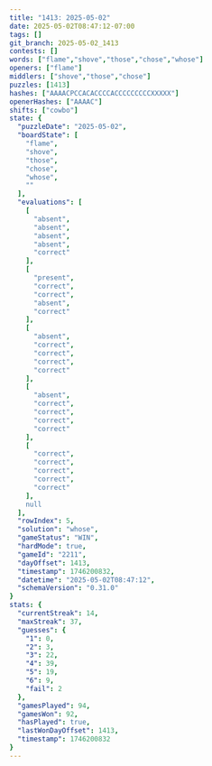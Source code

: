 ```yaml
---
title: "1413: 2025-05-02"
date: 2025-05-02T08:47:12-07:00
tags: []
git_branch: 2025-05-02_1413
contests: []
words: ["flame","shove","those","chose","whose"]
openers: ["flame"]
middlers: ["shove","those","chose"]
puzzles: [1413]
hashes: ["AAAACPCCACACCCCACCCCCCCCCXXXXX"]
openerHashes: ["AAAAC"]
shifts: ["cowbo"]
state: {
  "puzzleDate": "2025-05-02",
  "boardState": [
    "flame",
    "shove",
    "those",
    "chose",
    "whose",
    ""
  ],
  "evaluations": [
    [
      "absent",
      "absent",
      "absent",
      "absent",
      "correct"
    ],
    [
      "present",
      "correct",
      "correct",
      "absent",
      "correct"
    ],
    [
      "absent",
      "correct",
      "correct",
      "correct",
      "correct"
    ],
    [
      "absent",
      "correct",
      "correct",
      "correct",
      "correct"
    ],
    [
      "correct",
      "correct",
      "correct",
      "correct",
      "correct"
    ],
    null
  ],
  "rowIndex": 5,
  "solution": "whose",
  "gameStatus": "WIN",
  "hardMode": true,
  "gameId": "2211",
  "dayOffset": 1413,
  "timestamp": 1746200832,
  "datetime": "2025-05-02T08:47:12",
  "schemaVersion": "0.31.0"
}
stats: {
  "currentStreak": 14,
  "maxStreak": 37,
  "guesses": {
    "1": 0,
    "2": 3,
    "3": 22,
    "4": 39,
    "5": 19,
    "6": 9,
    "fail": 2
  },
  "gamesPlayed": 94,
  "gamesWon": 92,
  "hasPlayed": true,
  "lastWonDayOffset": 1413,
  "timestamp": 1746200832
}
---
```

<!-- more -->
